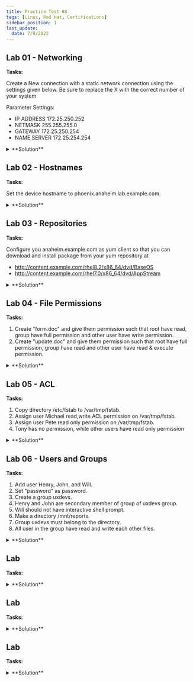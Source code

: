 ```yaml
---
title: Practice Test 08
tags: [Linux, Red Hat, Certifications]
sidebar_position: 1
last_update:
  date: 7/8/2022
---
```



## Lab 01 - Networking

**Tasks:**

Create a New connection with a static network connection using the settings given below. Be sure to replace the X with the correct number of your system. 

Parameter Settings:
- IP ADDRESS 172.25.250.252
- NETMASK 255.255.255.0 
- GATEWAY 172.25.250.254 
- NAME SERVER 172.25.254.254

<details>
  <summary> **Solution** </summary>

Use nmcli to configure: 

```bash
nmcli 
nmcli device status 
nmcli connection eth0 edit
set ipv4.method manual
set ipv4.addr 172.25.250.252/24
set ipv4.gateway 172.25.250.254 
set ipv4.dns 172.25.254.254
save persistent
```

Restart: 

```bash 
nmcli connection down eth0
nmcli connection up eth0 
nmcli device status 
ping gw-ip 
ping dns-ip 
```
 

</details>



## Lab 02 - Hostnames

**Tasks:**

Set the device hostname to phoenix.anaheim.lab.example.com.


<details>
  <summary> **Solution** </summary>

```bash
sudo hostnamectl set-hostname phoenix.anaheim.lab.com
```
 

</details>



## Lab 03 - Repositories

**Tasks:**

Configure you anaheim.example.com as yum client so that you can download and install package from
your yum repository at
- http://content.example.com/rhel8.2/x86_64/dvd/BaseOS
- http://content.example.com/rhel7.0/x86_64/dvd/AppStream


<details>
  <summary> **Solution** </summary>



```bash
cd /etc/yum/repos.d
ll

# if there are other repo, delete them.
rm -f *

# create the repo config files
touch BaseOS.repo
touch AppStream.repo

vim BaseOS.repo
[BaseOS]
name=BaseOS
baseurl=http://content.example.com/rhel8.2/x86_64/dvd/BaseOS
gpgcheck=0
enabled=1

vim AppStream.repo
[AppStream]
name=AppStream
baseurl=http://content.example.com/rhel7.0/x86_64/dvd/AppStream
gpgcheck=0
enabled=1
```
 


</details>



## Lab 04 - File Permissions

**Tasks:**

1. Create "form.doc" and give them permission such that root have read, group have full permission and other user have write permission.
2. Create "update.doc" and give them permission such that root have full permission, group have read and other user have read & execute permission.


<details>
  <summary> **Solution** </summary>

```bash
touch form.doc
chmod 472 form.doc
```

```bash
touch update.doc
chown root: update.doc
chmod 745 update.doc
```

</details>



## Lab 05 - ACL 

**Tasks:**

1. Copy directory /etc/fstab to /var/tmp/fstab. 
2. Assign user Michael read,write ACL permission on /var/tmp/fstab.
3. Assign user Pete read only permission on /var/tmp/fstab.
4. Tony has no permission, while other users have read only permission


<details>
  <summary> **Solution** </summary>


```bash
sudo su -
cp /etc/fstab /var/tmp/fstab
setfacl -m u:michael:rw /var/tmp/fstab
setfacl -m u:user pete:r /var/tmp/fstab
setfacl -m u:tony:--- /var/tmp/fstab
setfacl -m o:r /var/tmp/fstab
getfacl /var/tmp/fstab
chmod 3770 /var/tmp/fstab
```
 

</details>



## Lab 06 - Users and Groups

**Tasks:**

1. Add user Henry, John, and Will.
2. Set "password" as password. 
3. Create a group uxdevs. 
4. Henry and John are secondary member of group of uxdevs group. 
5. Will should not have interactive shell prompt. 
6. Make a directory /mnt/reports.
7. Group uxdevs must belong to the directory. 
8. All user in the group have read and write each other files.


<details>
  <summary> **Solution** </summary>


```bash
sudo su -
groupadd uxdevs
useradd -G uxdevs henry
useradd -G uxdevs john
useradd -s /sbin/nologin swill
echo 'password' | passwd --stdin henry
echo 'password' | passwd --stdin john
echo 'password' | passwd --stdin will
mkdir /mnt/reports
cho.
chown uxdevx: /mnt/reports
chmod 2660 /mnt/reports
```

</details>



## Lab 

**Tasks:**


<details>
  <summary> **Solution** </summary>



</details>



## Lab 

**Tasks:**


<details>
  <summary> **Solution** </summary>



</details>



## Lab 

**Tasks:**


<details>
  <summary> **Solution** </summary>



</details>


